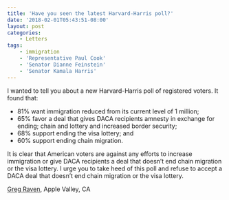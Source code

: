 ```yaml
---
title: 'Have you seen the latest Harvard-Harris poll?'
date: '2018-02-01T05:43:51-08:00'
layout: post
categories:
    - Letters
tags:
    - immigration
    - 'Representative Paul Cook'
    - 'Senator Dianne Feinstein'
    - 'Senator Kamala Harris'
---
```


I wanted to tell you about a new Harvard-Harris poll of registered voters. It found that:

- 81% want immigration reduced from its current level of 1 million;
- 65% favor a deal that gives DACA recipients amnesty in exchange for ending; chain and lottery and increased border security;
- 68% support ending the visa lottery; and
- 60% support ending chain migration.

It is clear that American voters are against any efforts to increase immigration or give DACA recipients a deal that doesn’t end chain migration or the visa lottery. I urge you to take heed of this poll and refuse to accept a DACA deal that doesn’t end chain migration or the visa lottery.

[Greg Raven](https://www.gregraven.org/), Apple Valley, CA